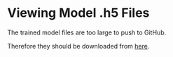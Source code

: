 # Viewing Model .h5 Files
The trained model files are too large to push to GitHub.

Therefore they should be downloaded from [here](https://bham-my.sharepoint.com/personal/jxw1025_student_bham_ac_uk/_layouts/15/guestaccess.aspx?guestaccesstoken=C9MyUZqDSzTMk5d%2b%2bCKBv63bl9eyudIItq0NcxYnMJo%3d&folderid=2_013b7093a484c42418556e5dfd47422ab&rev=1).